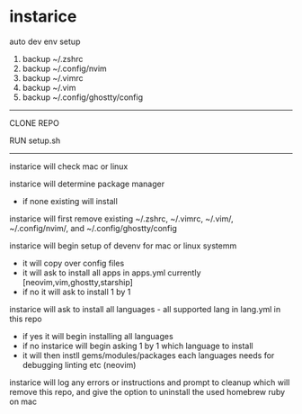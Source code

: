 # instarice

auto dev env setup

1. backup ~/.zshrc
2. backup ~/.config/nvim
3. backup ~/.vimrc
4. backup ~/.vim
5. backup ~/.config/ghostty/config

---

CLONE REPO

RUN setup.sh

---

instarice will check mac or linux

instarice will determine package manager

- if none existing will install

instarice will first remove existing ~/.zshrc, ~/.vimrc, ~/.vim/, ~/.config/nvim/, and ~/.config/ghostty/config

instarice will begin setup of devenv for mac or linux systemm
  - it will copy over config files
  - it will ask to install all apps in apps.yml currently [neovim,vim,ghostty,starship]
  - if no it will ask to install 1 by 1

instarice will ask to install all languages - all supported lang in lang.yml in this repo
  - if yes it will begin installing all languages
  - if no instarice will begin asking 1 by 1 which language to install
  - it will then instll gems/modules/packages each languages needs for debugging linting etc (neovim)

instarice will log any errors or instructions and prompt to cleanup which will remove this repo, and give the option to uninstall the used homebrew ruby on mac
